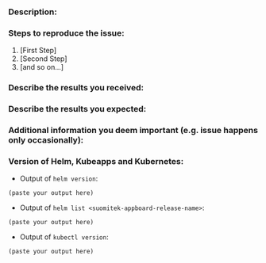 <!--
If you are reporting a new issue, make sure that we do not have any duplicates
already open. You can ensure this by searching the issue list for this
repository. If there is a duplicate, please close your issue and add a comment
to the existing issue instead.

If you suspect your issue is a bug, please edit your issue description to
include the BUG REPORT INFORMATION shown below. If you fail to provide this
information within 7 days, we cannot debug your issue and we'll close it. We
will, however, reopen it if you later provide the information.
-------------------------------
    BUG REPORT INFORMATION
-------------------------------
Use the commands below to provide key information from your environment:
You do NOT have to include this information if this is a FEATURE REQUEST
-->

### Description:

<!-- Briefly describe the problem you are having in a few paragraphs. -->

### Steps to reproduce the issue:

1. [First Step]
2. [Second Step]
3. [and so on...]

### Describe the results you received:

<!-- What actually happens -->

### Describe the results you expected:

<!-- What you expect to happen -->

### Additional information you deem important (e.g. issue happens only occasionally):

<!-- Any additional information, configuration or data that might be necessary to reproduce the issue. -->

### Version of Helm, Kubeapps and Kubernetes:

- Output of `helm version`:

```
(paste your output here)
```

- Output of `helm list <suomitek-appboard-release-name>`:

```
(paste your output here)
```

- Output of `kubectl version`:

```
(paste your output here)
```
